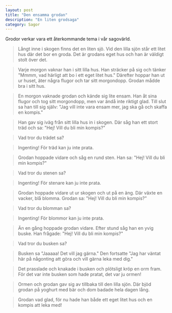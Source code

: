 ```yaml
---
layout: post
title: "Den ensamma grodan"
description: "En liten grodsaga"
category: Sagor
---
```

Grodor verkar vara ett återkommande tema i vår sagovärld.

> Långt inne i skogen finns det en liten sjö. Vid den lilla sjön står ett litet hus där det bor en groda. Det är grodans eget hus och han är väldigt stolt över det.

> Varje morgon vaknar han i sitt lilla hus. Han sträcker på sig och tänker "Mmmm, vad härligt att bo i ett eget litet hus." Därefter hoppar han ut ur huset, äter några flugor och tar sitt morgondopp. Grodan mådde bra i sitt hus.

> En morgon vaknade grodan och kände sig lite ensam. Han åt sina flugor och tog sitt morgondopp, men var ändå inte riktigt glad. Till slut sa han till sig själv: "Jag vill inte vara ensam mer, jag ska gå och skaffa en kompis."

> Han gav sig iväg från sitt lilla hus in i skogen. Där såg han ett stort träd och sa: "Hej! Vill du bli min kompis?"

> Vad tror du trädet sa?

> Ingenting! För träd kan ju inte prata.

> Grodan hoppade vidare och såg en rund sten. Han sa: "Hej! Vill du bli min kompis?"

> Vad tror du stenen sa?

> Ingenting! För stenare kan ju inte prata.

> Grodan hoppade vidare ut ur skogen och ut på en äng. Där växte en vacker, blå blomma. Grodan sa: "Hej! Vill du bli min kompis?"

> Vad tror du blomman sa?

> Ingenting! För blommor kan ju inte prata.

> Än en gång hoppade grodan vidare. Efter stund såg han en yvig buske. Han frågade: "Hej! Vill du bli min kompis?"

> Vad tror du busken sa?

> Busken sa "Jaaaaa! Det vill jag gärna." Den fortsatte "Jag har väntat här på någonting att göra och vill gärna leka med dig."

> Det prasslade och knakade i busken och plötsligt kröp en orm fram. För det var inte busken som hade pratat, det var ju ormen!

> Ormen och grodan gav sig av tillbaka till den lilla sjön. Där bjöd grodan på yoghurt med bär och dom badade hela dagen lång.

> Grodan vad glad, för nu hade han både ett eget litet hus och en kompis att leka med!


